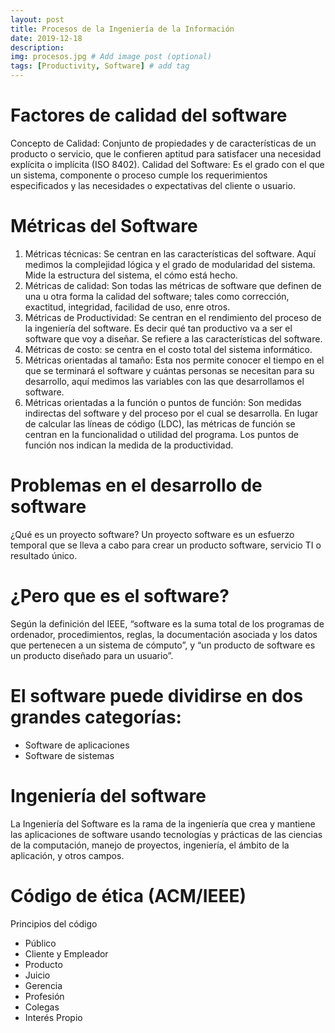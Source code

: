 ```yaml
---
layout: post
title: Procesos de la Ingeniería de la Información
date: 2019-12-18
description: 
img: procesos.jpg # Add image post (optional)
tags: [Productivity, Software] # add tag
---
```


# Factores de calidad del software
Concepto de Calidad: Conjunto de propiedades y de características de un producto o servicio, que le confieren aptitud para satisfacer una necesidad explícita o implícita (ISO 8402).
Calidad del Software: Es el grado con el que un sistema, componente o proceso cumple los requerimientos especificados y las necesidades o expectativas del cliente o usuario.

# Métricas del Software
1) Métricas técnicas: Se centran en las características del software. Aquí medimos la complejidad lógica y el grado de modularidad del sistema. Mide la estructura del sistema, el cómo está hecho.
2) Métricas de calidad: Son todas las métricas de software que definen de una u otra forma la calidad del software; tales como corrección, exactitud, integridad, facilidad de uso, enre otros.
3) Métricas de Productividad: Se centran en el rendimiento del proceso de la ingeniería del software. Es decir qué tan productivo va a ser el software que voy a diseñar. Se refiere a las características del software.
4) Métricas de costo: se centra en el costo total del sistema informático.
5) Métricas orientadas al tamaño: Esta nos permite conocer el tiempo en el que se terminará el software y cuántas personas se necesitan para su desarrollo, aquí medimos las variables con las que desarrollamos el software.
6) Métricas orientadas a la función o puntos de función: Son medidas indirectas del software y del proceso por el cual se desarrolla. En lugar de calcular las líneas de código (LDC), las métricas de función se centran en la funcionalidad o utilidad del programa. Los puntos de función nos indican la medida de la productividad.

# Problemas en el desarrollo de software
¿Qué es un proyecto software? Un proyecto software es un esfuerzo temporal que se lleva a cabo para crear un producto software, servicio TI o resultado único.

# ¿Pero que es el software?
Según la definición del IEEE, “software es la suma total de los programas de ordenador, procedimientos, reglas, la documentación asociada y los datos que pertenecen a un sistema de cómputo”, y “un producto de software es un producto diseñado para un usuario”.

# El software puede dividirse en dos grandes categorías:
* Software de aplicaciones
* Software de sistemas

# Ingeniería del software
La Ingeniería del Software es la rama de la ingeniería que crea y mantiene las aplicaciones de software usando tecnologías y prácticas de las ciencias de la computación, manejo de proyectos, ingeniería, el ámbito de la aplicación, y otros campos.

# Código de ética (ACM/IEEE)
Principios del código
* Público
* Cliente y Empleador
* Producto
* Juicio
* Gerencia
* Profesión
* Colegas
* Interés Propio
